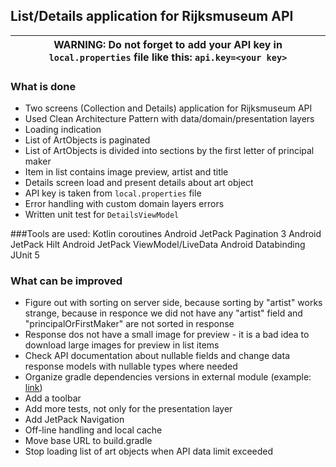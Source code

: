 ## List/Details application for Rijksmuseum API

| WARNING: Do not forget to add your API key in `local.properties` file like this: ```api.key=<your key>```|
| --- |

### What is done
- Two screens (Collection and Details) application for Rijksmuseum API
- Used Clean Architecture Pattern with data/domain/presentation layers
- Loading indication
- List of ArtObjects is paginated
- List of ArtObjects is divided into sections by the first letter of principal maker
- Item in list contains image preview, artist and title
- Details screen load and present details about art object
- API key is taken from `local.properties` file
- Error handling with custom domain layers errors
- Written unit test for `DetailsViewModel`

###Tools are used:
Kotlin coroutines
Android JetPack Pagination 3
Android JetPack Hilt
Android JetPack ViewModel/LiveData
Android Databinding
JUnit 5

### What can be improved
- Figure out with sorting on server side, because sorting by "artist" works strange, because in responce we did not have any "artist" field and "principalOrFirstMaker" are not sorted in response
- Response dos not have a small image for preview - it is a bad idea to download large images for preview in list items
- Check API documentation about nullable fields and change data response models with nullable types where needed
- Organize gradle dependencies versions in external module (example: [link](https://github.com/muratcanbur/ProjectX))
- Add a toolbar
- Add more tests, not only for the presentation layer
- Add JetPack Navigation
- Off-line handling and local cache
- Move base URL to build.gradle 
- Stop loading list of art objects when API data limit exceeded
